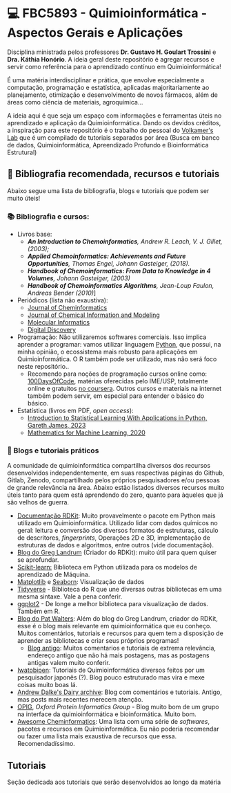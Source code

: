 # 💻 FBC5893 - Quimioinformática - Aspectos Gerais e Aplicações

Disciplina ministrada pelos professores **Dr. Gustavo H. Goulart Trossini** e **Dra. Káthia Honório**. A ideia geral deste repositório é agregar recursos e servir como referência para o aprendizado contínuo em Quimioinformática!

É uma matéria interdisciplinar e prática, que envolve especialmente a computação, programação e estatística, aplicadas majoritariamente ao planejamento, otimização e desenvolvimento de novos fármacos, além de áreas como ciência de materiais, agroquímica...

A ideia aqui é que seja um espaço com informações e ferramentas úteis no aprendizado e aplicação da Quimioinformática. Dando os devidos créditos, a inspiração para este repositório é o trabalho do pessoal do [Volkamer's Lab](https://volkamerlab.org/projects/teachopencadd/) que é um compilado de tutoriais separados por área (Busca em banco de dados, Quimioinformática, Apreendizado Profundo e Bioinformática Estrutural)

## 📖 Bibliografia recomendada, recursos e tutoriais
Abaixo segue uma lista de bibliografia, blogs e tutoriais que podem ser muito úteis!
### 📚 Bibliografia e cursos:
- Livros base: 
    - *<b>An Introduction to Chemoinformatics</b>, Andrew R. Leach, V. J. Gillet, (2003);*
    - *<b>Applied Chemoinformatics: Achievements and Future Opportunities</b>, Thomas Engel, Johann Gasteiger, (2018).*
    - *<b>Handbook of Chemoinformatics: From Data to Knowledge in 4 Volumes</b>, Johann Gasteiger, (2003)*
    - *<b>Handbook of Chemoinformatics Algorithms</b>, Jean-Loup Faulon, Andreas Bender (2010)*]
- Periódicos (lista não exaustiva):
    - [Journal of Cheminformatics](https://jcheminf.biomedcentral.com/)
    - [Journal of Chemical Information and Modeling](https://pubs.acs.org/journal/jcisd8)
    - [Molecular Informatics](https://onlinelibrary.wiley.com/journal/18681751)
    - [Digital Discovery](https://pubs.rsc.org/en/journals/journalissues/dd#!recentarticles&adv)
- Programação: Não utilizaremos softwares comerciais. Isso implica aprender a programar: vamos utilizar linguagem [Python](https://www.python.org/downloads/), que possui, na minha opinião, o ecossistema mais robusto para aplicações em Quimioinformática. O R também pode ser utilizado, mas não será foco neste repositório..
    - Recomendo para noções de programação cursos online como: [100DaysOfCode](https://www.udemy.com/course/100-days-of-code/), matérias oferecidas pelo IME/USP, totalmente online e gratuitos [no coursera](https://www.ime.usp.br/extensao/cursos-ime-usp-na-plataforma-coursera/). Outros cursos e materiais na internet também podem servir, em especial para entender o básico do básico.
- Estatística (livros em PDF, *open access*):
    - [Introduction to Statistical Learning With Applications in Python, Gareth James, 2023](https://www.statlearning.com/)
    - [Mathematics for Machine Learning, 2020](https://mml-book.github.io/book/mml-book.pdf)
### 📝 Blogs e tutoriais práticos
A comunidade de quimioinformática compartilha diversos dos recursos desenvolvidos independentemente, em suas respectivas páginas do Github, Gitlab, Zenodo, compartilhado pelos próprios pesquisadores e/ou pessoas de grande relevância na área. Abaixo estão listados diversos recursos muito úteis tanto para quem está aprendendo do zero, quanto para àqueles que já são velhos de guerra. 
- [Documentação RDKit](https://www.rdkit.org/docs/): Muito provavelmente o pacote em Python mais utilizado em Quimioinformática. Utilizado lidar com dados químicos no geral: leitura e conversão dos diversos formatos de estruturas, cálculo de descritores, *fingerprints*, Operações 2D e 3D, implementação de estruturas de dados e algoritmos, entre outros (vide documentação).
- [Blog do Greg Landrum](https://greglandrum.github.io/rdkit-blog/) (Criador do RDKit): muito útil para quem quiser se aprofundar.
- [Scikit-learn:](https://scikit-learn.org) Biblioteca em Python utilizada para os modelos de aprendizado de Máquina.
-  [Matplotlib](https://matplotlib.org/) e [Seaborn](https://seaborn.pydata.org/): Visualização de dados
- [Tidyverse](https://www.tidyverse.org/) - Biblioteca do R que une diversas outras bibliotecas em uma mesma sintaxe. Vale a pena conferir.
- [ggplot2](https://ggplot2.tidyverse.org/) - De longe a melhor biblioteca para visualização de dados. Também em R.
- [Blog do Pat Walters](https://patwalters.github.io/): Além do blog do Greg Landrum, criador do RDKit, esse é o blog mais relevante em quimioinformática que eu conheço. Muitos comentários, tutoriais e recursos para quem tem a disposição de aprender as bibliotecas e criar seus próprios programas!
    - [Blog antigo](https://practicalcheminformatics.blogspot.com/): Muitos comentarios e tutoriais de extrema relevância, endereço antigo que não há mais postagens, mas as postagens antigas valem muito conferir.
- [Iwatobipen](https://iwatobipen.wordpress.com/): Tutoriais de Quimioinformática diversos feitos por um pesquisador japonês (?). Blog pouco estruturado mas vira e mexe coisas muito boas lá.
- [Andrew Dalke's Dairy archive](http://www.dalkescientific.com/writings/diary/archive/): Blog com comentários e tutoriais. Antigo, mas posts mais recentes merecem atenção.
- [OPIG](https://www.blopig.com/blog/), *Oxford Protein Informatics Group* - Blog muito bom de um grupo na interface da quimioinformática e bioinformática. Muito bom.
- [Awesome Cheminformatics](https://github.com/hsiaoyi0504/awesome-cheminformatics): Uma lista com uma série de *softwares*, pacotes e recursos em Quimioinformática. Eu não poderia recomendar ou fazer uma lista mais exaustiva de recursos que essa. Recomendadíssimo.

## Tutoriais
Seção dedicada aos tutoriais que serão desenvolvidos ao longo da matéria